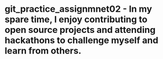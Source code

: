 # git_practice_assignmnet02 - In my spare time, I enjoy contributing to open source projects and attending hackathons to challenge myself and learn from others. 
